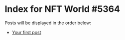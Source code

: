 # Index for NFT World #5364
Posts will be displayed in the order below:

- [Your first post](./001-first.md)

